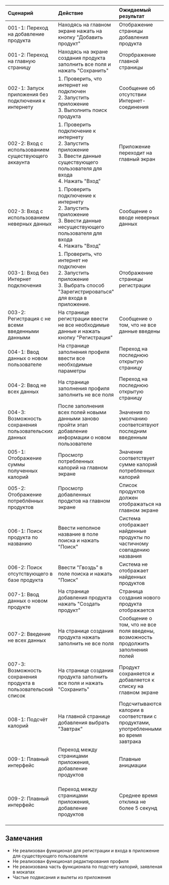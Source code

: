|Cценарий|Действие|Ожидаемый результат|Фактический результат| Оценка|
|:---|:---|:---|:---|:---|
|001-1: Переход на добавление продукта|Находясь на главном экране нажать на кнопку "Добавить продукт"|Отображение страницы добавления продукта|Переход выполнен, страница открылась|Тест пройден|
|001-2: Переход на главную страницу|Находясь на экране создания продукта заполнить все поля и нажать "Сохранить"|Оторбражение главной страницы|Страница открылась|Тест пройден|
|002-1: Запуск приложения без подключения к интернету|1. Проверить, что интернет не подключен <br /> 2. Запустить приложение <br /> 3. Выполнить поиск продукта|Сообщение об отсутствии Интернет-соединения|Страница отстутвует|Тест не пройден|
|002-2: Вход с использованием существующего аккаунта|1. Проверить подключение к интернету <br /> 2. Запустить приложение <br /> 3. Ввести данные существующего пользователя для входа <br /> 4. Нажать "Вход"|Приложение переходит на главный экран|Страница отсутсвует|Тест не пройден|
|002-3: Вход с использованием неверных данных|1. Проверить подключение к интернету <br /> 2. Запустить приложение <br /> 3. Ввести данные несуществующего пользователя для входа <br /> 4. Нажать "Вход"|Сообщение о вводе неверных данных|Сообщение отстутсвует|Тест не пройден|
|003-1: Вход без Интернет подключения|1. Проверить, что интернет не подключен <br /> 2. Запустить приложение <br /> 3. Выбрать способ "Зарегистрироваться" для входа в приложение.|Отображение страницы регистрации|Страница отстутвует|Тест не пройден|
|003-2: Регистрация с не всеми введенными данными|На странице регистрации ввести не все необходимые данные и нажать кнопку "Регистрация"|Сообщение о том, что не все данные введены|Сообщение отстутвует|Тест не пройден|
|004-1: Ввод данных о новом пользователе|На странице заполнения профиля ввести все необходимые параметры|Переход на последнюю открытую страницу|Страница отображается|Тест пройден|
|004-2: Ввод не всех данных|На странице заполнения профиля заполнить не все поля|Переход на последнюю открытую страницу|Страница не отображается|Тест не пройден|
|004-3: Возможность сохранения пользовательских данных|После заполнения всех полей новыми данными заново пройти этап добавление информации о новом пользователе|Значения по умолчанию соответсятвуют последним введенным|Значения не соответсвуют|Тест не пройден|
|005-1: Отображение суммы полученных калорий|Просмотр потребленных калорий на главном экране|Значение соответствует сумме калорий потребленных калорий|Значение соответствует|Тест пройден|
|005-2: Отображение потреблённых продуктов|Просмотр добавленных продктов на главном экране|Список продуктов должен отображаться на главном экране|Продукты отображаются|Тест пройден|
|006-1: Поиск продукта по названию|Ввести неполное название в поле поиска и нажать "Поиск"|Система отображает найденные продукты по частичному совпадению названия|Продукты не отображаются|Тест не пройден|
|006-2: Поиск отсутствующего в базе продукта|Ввести "Гвоздь" в поле поиска и нажать "Поиск"|Система не отображает найденных продуктов|Продукты не отображаются|Тест пройден|
|007-1: Ввод данных о новом продукте|На странице добавления продукта нажать "Создать продукт"|Страница создания нового продукта отображается|Страница отображается|Тест пройден|
|007-2: Введение не всех данных|На странице создания продукта нажать заполнить не все поля|Сообщение о том, что не все поля введены, возможность продолжить заполнения полей|Сообщение отображается, можно продолжать заполнять поля|Тест пройден|
|007-3: Возможность сохранения продукта в пользовательский список|На странице создания продукта заполнить все поля и нажать "Сохранить"|Продукт сохраняется и добавляется к списку на главном экране|Продукт сохраняется, но добавить его можно только через поиск|Тест не пройден|
|008-1: Подсчёт калорий|На главной странице добавления выбрать "Завтрак"|Подсчитываются калории в соответствии с продуктами, употребленными во время завтрака|Отсутствоует разделение по категориям приема пищи|Тест не пройден|
|009-1: Плавный интерфейс|Переход между страницами приложения, добавление продуктов|Плавные аницмации|Анимации достаточно резкие|Тест не пройден|
|009-2: Плавный интерфейс|Переход между страницами приложения, добавление продуктов|Среднее время отклика не более 5 секунд|Подвисание приложения более чем на 10 сек с дальнейшим его закрытием|Тест не пройден|


## Замечания
* Не реализован функционал для регистрации и входа в приложение для существующего пользователя
* Не реализован функционал редактирования профиля
* Не реаоизована часть функционала по подсчету калорий, заявленая в мокапах
* Частые подвисания и вылеты из приложения